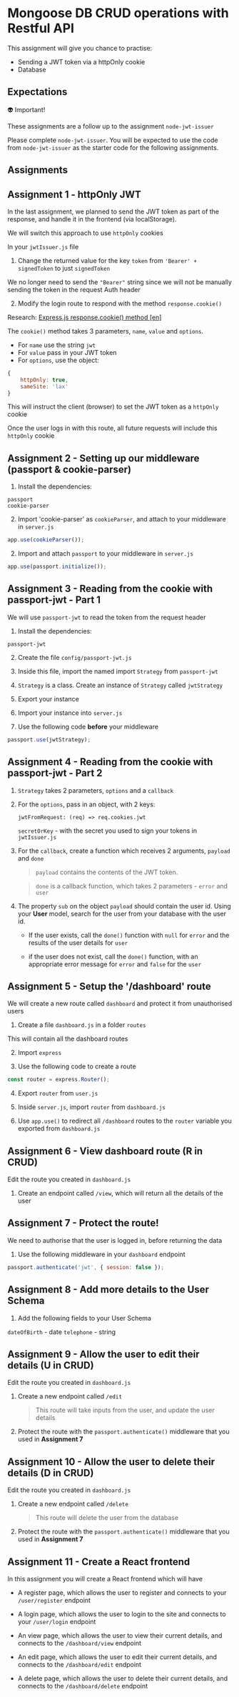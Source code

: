 # Mongoose DB CRUD operations with Restful API

This assignment will give you chance to practise:

- Sending a JWT token via a httpOnly cookie
- Database

## Expectations

👽 Important!

These assignments are a follow up to the assignment `node-jwt-issuer`

Please complete `node-jwt-issuer`. You will be expected to use the code from `node-jwt-issuer` as the starter code for the following assignments.

## Assignments

## Assignment 1 - httpOnly JWT

In the last assignment, we planned to send the JWT token as part of the response, and handle it in the frontend (via localStorage).

We will switch this approach to use `httpOnly` cookies

In your `jwtIssuer.js` file

1. Change the returned value for the key `token` from `'Bearer' + signedToken` to just `signedToken`

We no longer need to send the `"Bearer"` string since we will not be manually sending the token in the request Auth header

2. Modify the login route to respond with the method `response.cookie()`

Research: [Express.js response.cookie() method [en]](http://expressjs.com/en/4x/api.html#res.cookie)

The `cookie()` method takes 3 parameters, `name`, `value` and `options`.

 - For `name` use the string `jwt`
 - For `value` pass in your JWT token
 - For `options`, use the object:
```javascript
{
    httpOnly: true,
    sameSite: 'lax'
}
```

This will instruct the client (browser) to set the JWT token as a `httpOnly` cookie

Once the user logs in with this route, all future requests will include this `httpOnly` cookie

## Assignment 2 - Setting up our middleware (passport & cookie-parser)

1. Install the dependencies:

```
passport
cookie-parser
```

2. Import 'cookie-parser' as `cookieParser`, and attach to your middleware in `server.js`

```javascript
app.use(cookieParser());
```

2. Import and attach `passport` to your middleware in `server.js`

```javascript
app.use(passport.initialize());
```

## Assignment 3 - Reading from the cookie with passport-jwt - Part 1

We will use `passport-jwt` to read the token from the request header

1. Install the dependencies:

```
passport-jwt
```

2. Create the file `config/passport-jwt.js`

3. Inside this file, import the named import `Strategy` from `passport-jwt`

4. `Strategy` is a class. Create an instance of `Strategy` called `jwtStrategy`

5. Export your instance

6. Import your instance into `server.js`

7. Use the following code **before** your middleware

```javascript
passport.use(jwtStrategy);
```

## Assignment 4 - Reading from the cookie with passport-jwt - Part 2

1. `Strategy` takes 2 parameters, `options` and a `callback`

2. For the `options`, pass in an object, with 2 keys:
    
    `jwtFromRequest: (req) => req.cookies.jwt`
    
    `secretOrKey` - with the secret you used to sign your tokens in `jwtIssuer.js`

3. For the `callback`, create a function which receives 2 arguments, `payload` and `done`
    
    > `payload` contains the contents of the JWT token.

    > `done` is a callback function, which takes 2 parameters - `error` and `user`
    
4. The property `sub` on the object `payload` should contain the user id. Using your  **User** model, search for the user from your database with the user id.
    
    - If the user exists, call the `done()` function with `null` for `error` and the results of the user details for `user`
    
    - if the user does not exist, call the `done()` function, with an appropriate error message for `error` and `false` for the `user`

## Assignment 5 - Setup the '/dashboard' route

We will create a new route called `dashboard` and protect it from unauthorised users

1. Create a file `dashboard.js` in a folder `routes`

This will contain all the dashboard routes

2. Import `express`

3. Use the following code to create a route

```javascript
const router = express.Router();
```

4. Export `router` from `user.js`

5. Inside `server.js`, import `router` from `dashboard.js`

6. Use `app.use()` to redirect all `/dashboard` routes to the `router` variable you exported from `dashboard.js`

## Assignment 6 - View dashboard route (R in CRUD)

Edit the route you created in `dashboard.js`

1. Create an endpoint called `/view`, which will return all the details of the user

## Assignment 7 - Protect the route!

We need to authorise that the user is logged in, before returning the data

1. Use the following middleware in your `dashboard` endpoint

```javascript
passport.authenticate('jwt', { session: false });
```

## Assignment 8 - Add more details to the User Schema

1. Add the following fields to your User Schema

`dateOfBirth` - date
`telephone` - string

## Assignment 9 - Allow the user to edit their details (U in CRUD)

Edit the route you created in `dashboard.js`

1. Create a new endpoint called `/edit`

    > This route will take inputs from the user, and update the user details

2. Protect the route with the `passport.authenticate()` middleware that you used in **Assignment 7**

## Assignment 10 - Allow the user to delete their details (D in CRUD)

Edit the route you created in `dashboard.js`

1. Create a new endpoint called `/delete`

    > This route will delete the user from the database

2. Protect the route with the `passport.authenticate()` middleware that you used in **Assignment 7**

## Assignment 11 - Create a React frontend

In this assignment you will create a React frontend which will have

- A register page, which allows the user to register and connects to your `/user/register` endpoint

- A login page, which allows the user to login to the site and connects to your `/user/login` endpoint

- An view page, which allows the user to view their current details, and connects to the `/dashboard/view` endpoint

- An edit page, which allows the user to edit their current details, and connects to the `/dashboard/edit` endpoint

- A delete page, which allows the user to delete their current details, and connects to the `/dashboard/delete` endpoint
